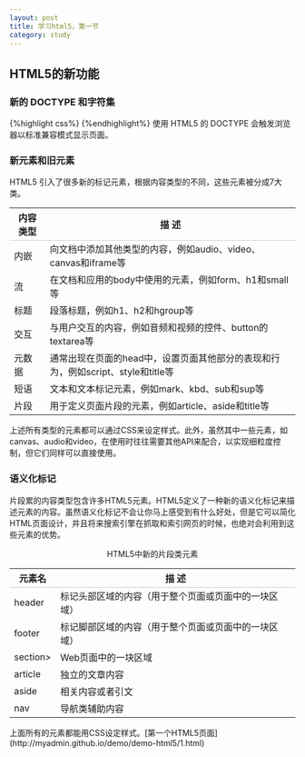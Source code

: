 ```yaml
---
layout: post
title: 学习html5，第一节
category: study
---
```


<h2>HTML5的新功能</h2>

<h3>新的 DOCTYPE 和字符集</h3>
{%highlight css%}
<!DOCTYPE html>
<meta charset="utf-8">
{%endhighlight%}
使用 HTML5 的 DOCTYPE 会触发浏览器以标准兼容模式显示页面。

<h3>新元素和旧元素</h3>
HTML5 引入了很多新的标记元素，根据内容类型的不同，这些元素被分成7大类。
<table>
	<tr style="border-bottom: 1px solid #ccc; border-top: 1px solid #ccc;">
		<th>内容类型</th>
		<th>描  述</th>
	</tr>
	<tr>
		<td>内嵌</td>
		<td>向文档中添加其他类型的内容，例如audio、video、canvas和iframe等</td>
	</tr>
	<tr>
		<td>流</td>
		<td>在文档和应用的body中使用的元素，例如form、h1和small等</td>
	</tr>
	<tr>
		<td>标题</td>
		<td>段落标题，例如h1、h2和hgroup等</td>
	</tr>
	<tr>
		<td>交互</td>
		<td>与用户交互的内容，例如音频和视频的控件、button的textarea等</td>
	</tr>
	<tr>
		<td>元数据</td>
		<td>通常出现在页面的head中，设置页面其他部分的表现和行为，例如script、style和title等</td>
	</tr>
	<tr>
		<td>短语</td>
		<td>文本和文本标记元素，例如mark、kbd、sub和sup等</td>
	</tr>
	<tr>
		<td>片段</td>
		<td>用于定义页面片段的元素，例如article、aside和title等</td>
	</tr>
</table>

上述所有类型的元素都可以通过CSS来设定样式。此外，虽然其中一些元素，如canvas、audio和video，在使用时往往需要其他API来配合，以实现细粒度控制，但它们同样可以直接使用。

<h3>语义化标记</h3>
片段累的内容类型包含许多HTML5元素。HTML5定义了一种新的语义化标记来描述元素的内容。虽然语义化标记不会让你马上感受到有什么好处，但是它可以简化HTML页面设计，并且将来搜索引擎在抓取和索引网页的时候，也绝对会利用到这些元素的优势。
<p style="text-align: center;">HTML5中新的片段类元素</p>
<table>
	<tr style="border-bottom: 1px solid #ccc; border-top: 1px solid #ccc;">
		<th>元素名</th>
		<th>描  述</th>
	</tr>
	<tr>
		<td>header</td>
		<td>标记头部区域的内容（用于整个页面或页面中的一块区域）</td>
	</tr>
	<tr>
		<td>footer</td>
		<td>标记脚部区域的内容（用于整个页面或页面中的一块区域）</td>
	</tr>
	<tr>
		<td>section></td>
		<td>Web页面中的一块区域</td>
	</tr>
	<tr>
		<td>article</td>
		<td>独立的文章内容</td>
	</tr>
	<tr>
		<td>aside</td>
		<td>相关内容或者引文</td>
	</tr>
	<tr>
		<td>nav</td>
		<td>导航类辅助内容</td>
	</tr>
</table>
上面所有的元素都能用CSS设定样式。[第一个HTML5页面](http://myadmin.github.io/demo/demo-html5/1.html)